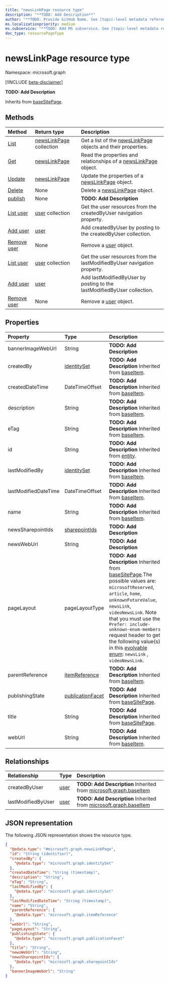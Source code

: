 ```yaml
---
title: "newsLinkPage resource type"
description: "**TODO: Add Description**"
author: "**TODO: Provide GitHub Name. See [topic-level metadata reference](https://aka.ms/msgo?pagePath=Document-APIs/Guidelines/Metadata)**"
ms.localizationpriority: medium
ms.subservice: "**TODO: Add MS subservice. See [topic-level metadata reference](https://aka.ms/msgo?pagePath=Document-APIs/Guidelines/Metadata)**"
doc_type: resourcePageType
---
```


# newsLinkPage resource type

Namespace: microsoft.graph

[!INCLUDE [beta-disclaimer](../../includes/beta-disclaimer.md)]

**TODO: Add Description**


Inherits from [baseSitePage](../resources/basesitepage.md).

## Methods
|Method|Return type|Description|
|:---|:---|:---|
|[List](../api/newslinkpage-list.md)|[newsLinkPage](../resources/newslinkpage.md) collection|Get a list of the [newsLinkPage](../resources/newslinkpage.md) objects and their properties.|
|[Get](../api/newslinkpage-get.md)|[newsLinkPage](../resources/newslinkpage.md)|Read the properties and relationships of a [newsLinkPage](../resources/newslinkpage.md) object.|
|[Update](../api/newslinkpage-update.md)|[newsLinkPage](../resources/newslinkpage.md)|Update the properties of a [newsLinkPage](../resources/newslinkpage.md) object.|
|[Delete](../api/newslinkpage-delete.md)|None|Delete a [newsLinkPage](../resources/newslinkpage.md) object.|
|[publish](../api/newslinkpage-publish.md)|None|**TODO: Add Description**|
|[List user](../api/newslinkpage-list-createdbyuser.md)|[user](../resources/user.md) collection|Get the user resources from the createdByUser navigation property.|
|[Add user](../api/newslinkpage-post-createdbyuser.md)|[user](../resources/user.md)|Add createdByUser by posting to the createdByUser collection.|
|[Remove user](../api/newslinkpage-delete-createdbyuser.md)|None|Remove a [user](../resources/user.md) object.|
|[List user](../api/newslinkpage-list-lastmodifiedbyuser.md)|[user](../resources/user.md) collection|Get the user resources from the lastModifiedByUser navigation property.|
|[Add user](../api/newslinkpage-post-lastmodifiedbyuser.md)|[user](../resources/user.md)|Add lastModifiedByUser by posting to the lastModifiedByUser collection.|
|[Remove user](../api/newslinkpage-delete-lastmodifiedbyuser.md)|None|Remove a [user](../resources/user.md) object.|

## Properties
|Property|Type|Description|
|:---|:---|:---|
|bannerImageWebUrl|String|**TODO: Add Description**|
|createdBy|[identitySet](../resources/intune-identityset.md)|**TODO: Add Description** Inherited from [baseItem](../resources/baseitem.md).|
|createdDateTime|DateTimeOffset|**TODO: Add Description** Inherited from [baseItem](../resources/baseitem.md).|
|description|String|**TODO: Add Description** Inherited from [baseItem](../resources/baseitem.md).|
|eTag|String|**TODO: Add Description** Inherited from [baseItem](../resources/baseitem.md).|
|id|String|**TODO: Add Description** Inherited from [entity](../resources/entity.md).|
|lastModifiedBy|[identitySet](../resources/intune-identityset.md)|**TODO: Add Description** Inherited from [baseItem](../resources/baseitem.md).|
|lastModifiedDateTime|DateTimeOffset|**TODO: Add Description** Inherited from [baseItem](../resources/baseitem.md).|
|name|String|**TODO: Add Description** Inherited from [baseItem](../resources/baseitem.md).|
|newsSharepointIds|[sharepointIds](../resources/sharepointids.md)|**TODO: Add Description**|
|newsWebUrl|String|**TODO: Add Description**|
|pageLayout|pageLayoutType|**TODO: Add Description** Inherited from [baseSitePage](../resources/basesitepage.md).The possible values are: `microsoftReserved`, `article`, `home`, `unknownFutureValue`, `newsLink`, `videoNewsLink`. Note that you must use the `Prefer: include-unknown-enum-members` request header to get the following value(s) in this [evolvable enum](/graph/best-practices-concept#handling-future-members-in-evolvable-enumerations): `newsLink` , `videoNewsLink`.|
|parentReference|[itemReference](../resources/itemreference.md)|**TODO: Add Description** Inherited from [baseItem](../resources/baseitem.md).|
|publishingState|[publicationFacet](../resources/publicationfacet.md)|**TODO: Add Description** Inherited from [baseSitePage](../resources/basesitepage.md).|
|title|String|**TODO: Add Description** Inherited from [baseSitePage](../resources/basesitepage.md).|
|webUrl|String|**TODO: Add Description** Inherited from [baseItem](../resources/baseitem.md).|

## Relationships
|Relationship|Type|Description|
|:---|:---|:---|
|createdByUser|[user](../resources/user.md)|**TODO: Add Description** Inherited from [microsoft.graph.baseItem](../resources/baseitem.md)|
|lastModifiedByUser|[user](../resources/user.md)|**TODO: Add Description** Inherited from [microsoft.graph.baseItem](../resources/baseitem.md)|

## JSON representation
The following JSON representation shows the resource type.
<!-- {
  "blockType": "resource",
  "keyProperty": "id",
  "@odata.type": "microsoft.graph.newsLinkPage",
  "baseType": "microsoft.graph.baseSitePage",
  "openType": false
}
-->
``` json
{
  "@odata.type": "#microsoft.graph.newsLinkPage",
  "id": "String (identifier)",
  "createdBy": {
    "@odata.type": "microsoft.graph.identitySet"
  },
  "createdDateTime": "String (timestamp)",
  "description": "String",
  "eTag": "String",
  "lastModifiedBy": {
    "@odata.type": "microsoft.graph.identitySet"
  },
  "lastModifiedDateTime": "String (timestamp)",
  "name": "String",
  "parentReference": {
    "@odata.type": "microsoft.graph.itemReference"
  },
  "webUrl": "String",
  "pageLayout": "String",
  "publishingState": {
    "@odata.type": "microsoft.graph.publicationFacet"
  },
  "title": "String",
  "newsWebUrl": "String",
  "newsSharepointIds": {
    "@odata.type": "microsoft.graph.sharepointIds"
  },
  "bannerImageWebUrl": "String"
}
```

